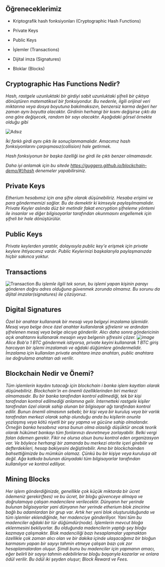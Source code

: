 **Öğreneceklerimiz**
----------------------------------------------------------------------

- Kriptografik hash fonksiyonları (Cryptographic Hash Functions)

- Private Keys

- Public Keys

- İşlemler (Transactions)

- Dijital imza (Signatures)

- Bloklar (Blocks)

Cryptographic Has Functions Nedir?
----------------------------------------------------------------------

*Hash, rastgele uzunluktaki bir girdiyi sabit uzunluktaki şifreli bir çıktıya dönüştüren matematiksel bir fonksiyondur. Bu nedenle, ilgili orijinal veri miktarına veya dosya boyutuna bakılmaksızın, benzersiz karma değeri her zaman aynı boyutta olacaktır. Girdinin herhangi bir kısmı değişirse çıktı da ona göre değişecek, random bir sayı alacaktır. Aşağıdaki görsel örnekte olduğu gibi*


![Adsız](https://user-images.githubusercontent.com/68228757/147839817-8ba0a210-fe95-4554-a7f5-5440116ea441.png)

*İki farklı girdi aynı çıktı ile sonuçlanmamalıdır. Amacımız hash fonksiyonlarını çarpışmasız(collision) hale getirmek.*

*Hash fonksiyonun bir başka özelliği ise girdi ile çıktı benzer olmamasıdır.*

*Daha iyi anlamak için bu sitede https://guggero.github.io/blockchain-demo/#!/hash denemeler yapabilirsiniz.*

Private Keys
----------------------------------------------------------------------
*Etherium hesabımız için ana şifre olarak düşünebiliriz. Hesaba erişimi ve para göndermemizi sağlar. Bu da demektir ki kimseyle paylaşılmamalıdır.
Private Keyler aslında düz bir metindir fakat encryption şifreleme yöntemi ile insanlar ve diğer bilgisayarlar tarafından okunmasını engellemek için şifreli bir hale dönüştürülür.*

Public Keys
----------------------------------------------------------------------
*Private keylerden yaratılır, dolayısıyla public key'e erişmek için private keylere ihtiyacımız vardır. Public Keylerinizi başkalarıyla paylaşmanızda hiçbir sakınca yoktur.*

Transactions
----------------------------------------------------------------------
![Transaction](https://user-images.githubusercontent.com/68228757/147841057-d2593ffb-fdd4-4cd1-a80e-2176b52d8067.png)
*Bu işlemle ilgili tek sorun, bu işlemi yapan kişinin parayı gönderen doğru adres olduğuna güvenmek zorunda olmamız. Bu sorunu da dijital imzalar(signatures) ile çözüyoruz.*

Digital Signatures
----------------------------------------------------------------------
*Özel bir anahtar kullanarak bir mesajı veya belgeyi imzalama işlemidir. Mesaj veya belge önce özel anahtar kullanılarak şifrelenir ve ardından şifrelenen mesaj veya belge alıcıya gönderilir. Alıcı daha sonra göndericinin açık anahtarını kullanarak mesajın veya belgenin şifresini çözer.
![image](https://user-images.githubusercontent.com/68228757/147854388-f8f4a740-8d1f-4ca2-86ed-d36eb15df777.png)
Alice Bob'a 1 BTC göndermek istiyorsa, private keyini kullanarak 1 BTC giriş harcayan bir işlemi imzalamalı ve ağdaki düğümlere göndermelidir.
İmzalama için kullanılan private anahtara imza anahtarı, public anahtara ise doğrulama anahtarı adı verilir.*

Blockchain Nedir ve Önemi?
--
*Tüm işlemlerin kaydını tutacağı için blockchain i banka işlem kayıtları olarak düşünebiliriz. Blockchain'in en önemli özelliklerinden biri merkezi olmamasıdır. Bu bir banka tarafından kontrol edilmediği, tek bir kişi tarafından kontrol edilmediği anlamına gelir. İnternetteki rastgele kişiler tarafından özel olarak sahip olunan bir bilgisayar ağı tarafından kontrol edilir. Bunun önemli olmasının sebebi; bir kişi veya bir kuruluş veya bir varlık tarafından merkezi olarak sahip olunduğu anda bu kişilerin onunla yozlaşmış veya kötü niyetli bir şey yapma ve gücüne sahip olmalarıdır. Örneğin banka hesabınız varsa bunun olma olasılığı düşüktür ancak teorik olarak hükümet bankayı tüm fonlarınızı devretmeye zorlayabilir. Belki vergi falan ödemen gerekir. Fikir ne olursa olsun bunu kontrol eden organizasyon var. Ve böylece herhangi bir zamanda bu merkezi otorite içeri girebilir ve defterdekileri, hesap bakiyesini değiştirebilir. Ama bir blockchainden bahsettiğimizde bu mümkün olamaz. Çünkü bu bir kişiye veya kuruluşa ait değil. Ağa katkıda bulunan dünyadaki tüm bilgisayarlar tarafından kullanılıyor ve kontrol ediliyor.*

Mining Blocks
--
*Her işlem gönderdiğinizde, genellikle çok küçük miktarda bir ücret ödemeniz gerekir(fees) ve bu ücret, bir bloğu güvenceye almaya ve doğrulamaya çalışan madencilere verilecektir.
Dünyanın her yerinde bulunan bilgisayarlar yani dünyanın her yerinde etherium blok zincirine bağlı bu adamlardan bir grup var. Artık her yeni blok oluşturulduğunda ve tüm işlemler eklendiğinde, her madenciye gönderiliyor. Yani tüm bu madenciler ağdaki bir tür düğümdür(node). İşlemlerin mevcut bloğa eklenmesini bekliyorlar. Bu olduğunda madencilerin yaptığı şey bloğu kazmaya çalışmaktır. Blok madenciliği bazı hesaplamalar yapmaktan özellikle çok zaman alıcı olan ve bir dakika içinde ulaşacağımız bir bloğun karmasını yapan bir sayıyı tahmin etmeye çalışan bazı çok zor hesaplamalardan oluşur. Şimdi bunu bu madenciler için yapmanın amacı, eğer belirli bir sayıyı tahmin edebilirlerse bloğu başarıyla kazarlar ve onlara ödül verilir. Bu ödül iki şeyden oluşur; Block Reward ve Fees.*
